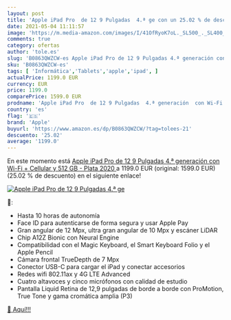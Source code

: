 ```yaml
---
layout: post
title: 'Apple iPad Pro  de 12 9 Pulgadas  4.ª ge con un 25.02 % de descuento'
date: 2021-05-04 11:11:57
image: 'https://m.media-amazon.com/images/I/41OfRyoK7oL._SL500_._SL400_.jpg'
comments: true
category: ofertas
author: 'tole.es'
slug: 'B0863QWZCW-es Apple iPad Pro de 12 9 Pulgadas 4.ª generación con Wi-Fi +...'
sku: 'B0863QWZCW-es'
tags: [ 'Informática','Tablets','apple','ipad', ]
actualPrice: 1199.0 EUR
currency: EUR
price: 1199.0
comparePrice: 1599.0 EUR
prodname: 'Apple iPad Pro  de 12 9 Pulgadas  4.ª generación  con Wi-Fi + Cellular y 512 GB  - Plata  2020 '
country: 'es'
flag: '🇪🇸'
brand: 'Apple'
buyurl: 'https://www.amazon.es/dp/B0863QWZCW/?tag=tolees-21'
descuento: '25.02'
average: '1199.0'
---
```


En este momento está [Apple iPad Pro  de 12 9 Pulgadas  4.ª generación  con Wi-Fi + Cellular y 512 GB  - Plata  2020 ](https://www.amazon.es/dp/B0863QWZCW/?tag=tolees-21) a 1199.0 EUR (original: 1599.0 EUR) (25.02 %  de descuento) en el siguiente enlace!

[![Apple iPad Pro  de 12 9 Pulgadas  4.ª ge](https://m.media-amazon.com/images/I/41OfRyoK7oL._SL500_._SL400_.jpg)](https://www.amazon.es/dp/B0863QWZCW/?tag=tolees-21)

🔎:

- Hasta 10 horas de autonomía
- Face ID para autenticarse de forma segura y usar Apple Pay
- Gran angular de 12 Mpx, ultra gran angular de 10 Mpx y escáner LiDAR
- Chip A12Z Bionic con Neural Engine
- Compatibilidad con el Magic Keyboard, el Smart Keyboard Folio y el Apple Pencil
- Cámara frontal TrueDepth de 7 Mpx
- Conector USB-C para cargar el iPad y conectar accesorios
- Redes wifi 802.11ax y 4G LTE Advanced
- Cuatro altavoces y cinco micrófonos con calidad de estudio
- Pantalla Liquid Retina de 12,9 pulgadas de borde a borde con ProMotion, True Tone y gama cromática amplia (P3)

[🛒 Aquí!!!](https://www.amazon.es/dp/B0863QWZCW/?tag=tolees-21)
